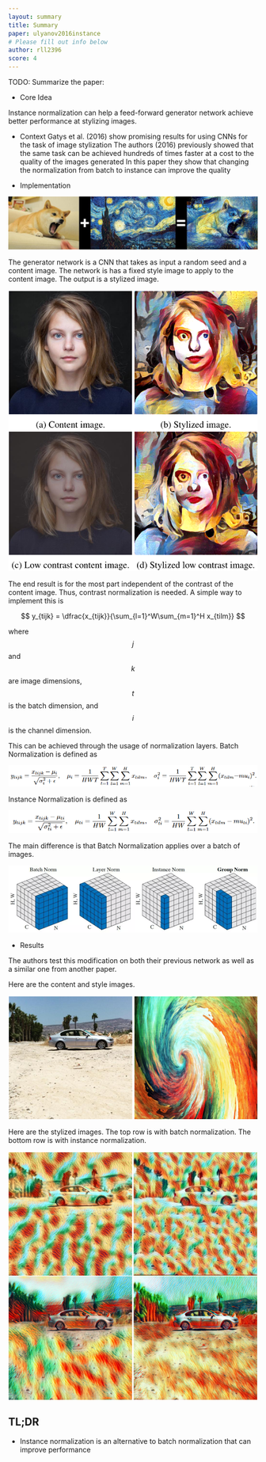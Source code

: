 ```yaml
---
layout: summary
title: Summary
paper: ulyanov2016instance
# Please fill out info below
author: rll2396
score: 4
---
```


TODO: Summarize the paper:
* Core Idea

Instance normalization can help a feed-forward generator network achieve better performance at stylizing images.

* Context
Gatys et al. (2016) show promising results for using CNNs for the task of image stylization
The authors (2016) previously showed that the same task can be achieved hundreds of times faster at a cost to the quality of the images generated
In this paper they show that changing the normalization from batch to instance can improve the quality

* Implementation

![Stylization](ulyanov2016instance_1a.png)

The generator network is a CNN that takes as input a random seed and a content image. The network is has a fixed style image to apply to the content image. The output is a stylized image.

![Contrast](ulyanov2016instance_1e.png)

The end result is for the most part independent of the contrast of the content image. Thus, contrast normalization is needed. A simple way to implement this is 

$$
y_{tijk} = \dfrac{x_{tijk}}{\sum_{l=1}^W\sum_{m=1}^H x_{tilm}}
$$

where $$j$$ and $$k$$ are image dimensions, $$t$$ is the batch dimension, and $$i$$ is the channel dimension.

This can be achieved through the usage of normalization layers.
Batch Normalization is defined as 

![Contrast](ulyanov2016instance_1f.png)

Instance Normalization is defined as

![Contrast](ulyanov2016instance_1g.png)

The main difference is that Batch Normalization applies over a batch of images.

![Contrast](ulyanov2016instance_1b.png)

* Results

The authors test this modification on both their previous network as well as a similar one from another paper.

Here are the content and style images.

![Contrast](ulyanov2016instance_1c.png)

Here are the stylized images. The top row is with batch normalization. The bottom row is with instance normalization.

![Contrast](ulyanov2016instance_1d.png)

## TL;DR
* Instance normalization is an alternative to batch normalization that can improve performance

